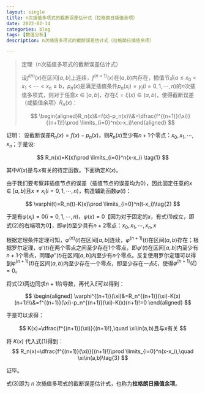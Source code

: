```yaml
---
layout: single
title: n次插值多项式的截断误差估计式（拉格朗日插值余项）
date: 2022-02-14
categories: blog
tags: [数值分析]
description: n次插值多项式的截断误差估计式（拉格朗日插值余项）

---
```





> 定理（$n$次插值多项式的截断误差估计式）
>
> 设$f^{(n)}(x)$在区间$[a,b]$上连续，$f^{(n+1)}(x)$在$(a,b)$内存在，插值节点$a\le x_0<x_1<\cdots<x_n\le b$，$p_n(x)$是满足插值条件$p_n(x_i)=y_i(i=0,1,\cdots ,n)$的$n$次插值多项式，则对于任意$x\in[a,b]$，存在$\xi=\xi(x)\in(a,b)$，使得截断误差（或插值余项）$R_n(x)$：
> 
> $$
> \begin{aligned}R_n(x)&=f(x)-p_n(x)\\&=\dfrac{f^{(n+1)}(\xi)}{(n+1)!}\prod \limits_{i=0}^n(x-x_i)\end{aligned}
> $$

证明：
设截断误差$R_n(x)=f(x)-p_n(x)$，则$R_n(x)$至少有$n+1$个零点：$x_0, x_1, \cdots, x_n$；于是设:

$$
R_n(x)=K(x)\prod \limits_{i=0}^n(x-x_i) \tag{1}
$$

其中$K(x)$是与$x$有关的待定函数。下面确定$K(x)$。

由于我们要考察非插值节点的误差（插值节点的误差均为0），因此固定任意的$x\in[a,b]$且$x\ne x_i(i=0,1,\cdots ,n)$，构造辅助函数$\varphi(t)$：

$$
\varphi(t)=R_n(t)-K(x)\prod \limits_{i=0}^n(t-x_i)\tag{2}
$$

于是有$\varphi(x_i)=0(i=0,1,\cdots ,n)$，$\varphi(x)=0$【因为对于固定的$x$，有式(1)成立，即式(2)的右端项为0】，即$\varphi(t)$至少具有$n+2$零点：$x_0, x_1, \cdots, x_n,x$

根据定理条件定理可知，$\varphi^{(n)}(t)$在区间$[a,b]$连续，$\varphi^{(n+1)}(t)$在区间$(a,b)$存在；根据罗尔定理，$\varphi'(t)$在两个零点之间至少存在$1$个零点，即$\varphi'(t)$在区间$[a,b]$内至少有$n+1$个零点，同理$\varphi''(t)$在区间$[a,b]$内至少有$n$个零点。反复使用罗尔定理可以得到$\varphi^{(n+1)}(t)$在区间$(a,b)$内至少存在一个零点，即至少存在一点$\xi$，使得$\varphi^{(n+1)}(\xi)=0$。

将式(2)两边同求$n+1$阶导数，再代入$\xi$可以得到：

$$
\begin{aligned}
\varphi^{(n+1)}(\xi)&=R_n^{(n+1)}(\xi)-K(x)(n+1)!\\&=f^{(n+1)}(\xi)-p_n^{(n+1)}(\xi)-K(x)(n+1)!=0
\end{aligned}
$$

于是可以求得：

$$
K(x)=\dfrac{f^{(n+1)}(\xi)}{(n+1)!},\quad \xi\in(a,b)且与x有关
$$

将 $K(x)$ 代入式(1)得到：
$$
R_n(x)=\dfrac{f^{(n+1)}(\xi)}{(n+1)!}\prod \limits_{i=0}^n(x-x_i),\quad \xi\in(a,b)\tag{3}
$$

证毕。

式(3)即为 $n$ 次插值多项式的截断误差估计式，也称为**拉格朗日插值余项**。